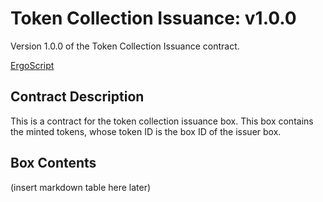 # Token Collection Issuance: v1.0.0

Version 1.0.0 of the Token Collection Issuance contract.

[ErgoScript](location)

## Contract Description
This is a contract for the token collection issuance box. This box contains the minted tokens, whose token ID is the box ID of the issuer box. 

## Box Contents
(insert markdown table here later)